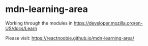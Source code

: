 # mdn-learning-area
Working through the modules in https://developer.mozilla.org/en-US/docs/Learn

Please visit: https://reactnoobie.github.io/mdn-learning-area/
